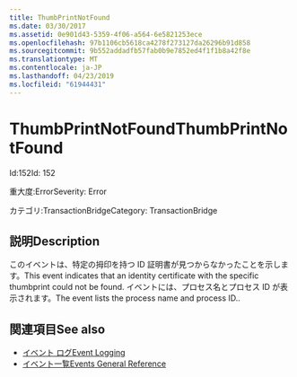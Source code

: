```yaml
---
title: ThumbPrintNotFound
ms.date: 03/30/2017
ms.assetid: 0e901d43-5359-4f06-a564-6e5821253ece
ms.openlocfilehash: 97b1106cb5618ca4278f273127da26296b91d858
ms.sourcegitcommit: 9b552addadfb57fab0b9e7852ed4f1f1b8a42f8e
ms.translationtype: MT
ms.contentlocale: ja-JP
ms.lasthandoff: 04/23/2019
ms.locfileid: "61944431"
---
```

# <a name="thumbprintnotfound"></a><span data-ttu-id="ff550-102">ThumbPrintNotFound</span><span class="sxs-lookup"><span data-stu-id="ff550-102">ThumbPrintNotFound</span></span>
<span data-ttu-id="ff550-103">Id:152</span><span class="sxs-lookup"><span data-stu-id="ff550-103">Id: 152</span></span>  
  
 <span data-ttu-id="ff550-104">重大度:Error</span><span class="sxs-lookup"><span data-stu-id="ff550-104">Severity: Error</span></span>  
  
 <span data-ttu-id="ff550-105">カテゴリ:TransactionBridge</span><span class="sxs-lookup"><span data-stu-id="ff550-105">Category: TransactionBridge</span></span>  
  
## <a name="description"></a><span data-ttu-id="ff550-106">説明</span><span class="sxs-lookup"><span data-stu-id="ff550-106">Description</span></span>  
 <span data-ttu-id="ff550-107">このイベントは、特定の拇印を持つ ID 証明書が見つからなかったことを示します。</span><span class="sxs-lookup"><span data-stu-id="ff550-107">This event indicates that an identity certificate with the specific thumbprint could not be found.</span></span> <span data-ttu-id="ff550-108">イベントには、プロセス名とプロセス ID が表示されます。</span><span class="sxs-lookup"><span data-stu-id="ff550-108">The event lists the process name and process ID..</span></span>  
  
## <a name="see-also"></a><span data-ttu-id="ff550-109">関連項目</span><span class="sxs-lookup"><span data-stu-id="ff550-109">See also</span></span>

- [<span data-ttu-id="ff550-110">イベント ログ</span><span class="sxs-lookup"><span data-stu-id="ff550-110">Event Logging</span></span>](../../../../../docs/framework/wcf/diagnostics/event-logging/index.md)
- [<span data-ttu-id="ff550-111">イベント一覧</span><span class="sxs-lookup"><span data-stu-id="ff550-111">Events General Reference</span></span>](../../../../../docs/framework/wcf/diagnostics/event-logging/events-general-reference.md)
